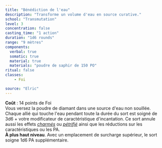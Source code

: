 ```yaml
---
title: "Bénédiction de l'eau"
description: "Transforme un volume d'eau en source curative."
school: "Transmutation"
level: 3
concentration: false
casting_time: "1 action"
duration: "1d6 rounds"
range: "9 mètres"
components:
  verbal: true
  somatic: true
  material: true
  materials: "poudre de saphir de 150 PO"
ritual: false
classes:
    - Foi

source: "Elric"
---
```

**Coût** : 14 points de Foi   
Vous versez la poudre de diamant dans une source d'eau non souillée. Chaque allié qui touche l'eau pendant toute la durée du sort est soigné de 3d6 + votre modificateur de caractéristique d'incantation. Ce sort annule aussi les effets [_charmés_](/gerer-la-sante-du-personnage/#charme) ou [_pétrifié_](/gerer-la-sante-du-personnage/#petrifie) ainsi que les réductions sur les caractéristiques ou les PA.  
**À plus haut niveau**. Avec un emplacement de surcharge supérieur, le sort soigne 1d6 PA supplémentaire.  
